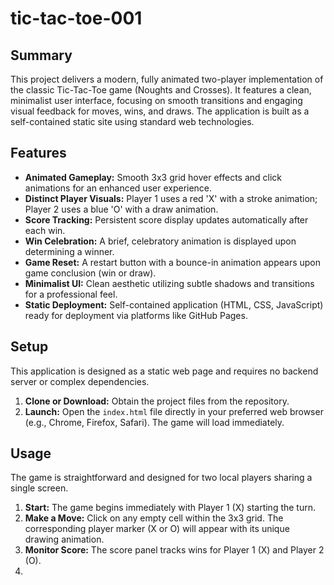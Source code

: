 # tic-tac-toe-001

## Summary
This project delivers a modern, fully animated two-player implementation of the classic Tic-Tac-Toe game (Noughts and Crosses). It features a clean, minimalist user interface, focusing on smooth transitions and engaging visual feedback for moves, wins, and draws. The application is built as a self-contained static site using standard web technologies.

## Features
*   **Animated Gameplay:** Smooth 3x3 grid hover effects and click animations for an enhanced user experience.
*   **Distinct Player Visuals:** Player 1 uses a red 'X' with a stroke animation; Player 2 uses a blue 'O' with a draw animation.
*   **Score Tracking:** Persistent score display updates automatically after each win.
*   **Win Celebration:** A brief, celebratory animation is displayed upon determining a winner.
*   **Game Reset:** A restart button with a bounce-in animation appears upon game conclusion (win or draw).
*   **Minimalist UI:** Clean aesthetic utilizing subtle shadows and transitions for a professional feel.
*   **Static Deployment:** Self-contained application (HTML, CSS, JavaScript) ready for deployment via platforms like GitHub Pages.

## Setup
This application is designed as a static web page and requires no backend server or complex dependencies.

1.  **Clone or Download:** Obtain the project files from the repository.
2.  **Launch:** Open the `index.html` file directly in your preferred web browser (e.g., Chrome, Firefox, Safari). The game will load immediately.

## Usage
The game is straightforward and designed for two local players sharing a single screen.

1.  **Start:** The game begins immediately with Player 1 (X) starting the turn.
2.  **Make a Move:** Click on any empty cell within the 3x3 grid. The corresponding player marker (X or O) will appear with its unique drawing animation.
3.  **Monitor Score:** The score panel tracks wins for Player 1 (X) and Player 2 (O).
4.
